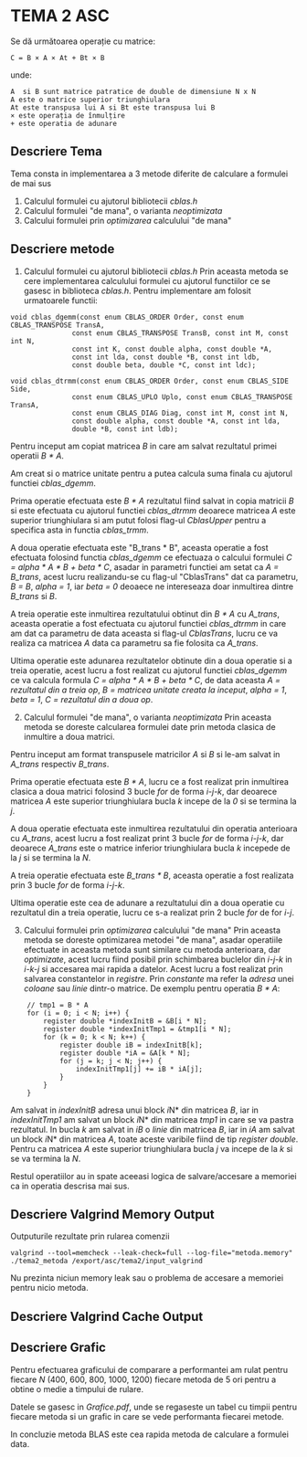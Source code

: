 # TEMA 2 ASC

Se dă următoarea operație cu matrice:
```
C = B × A × At + Bt × B
```
unde:

```
A  si B sunt matrice patratice de double de dimensiune N x N
A este o matrice superior triunghiulara
At este transpusa lui A si Bt este transpusa lui B
× este operația de înmulțire
+ este operatia de adunare
```

## Descriere Tema
Tema consta in implementarea a 3 metode diferite de calculare a formulei de mai sus
1. Calculul formulei cu ajutorul bibliotecii *cblas.h*
2. Calculul formulei "de mana", o varianta *neoptimizata*
3. Calcului formulei prin *optimizarea* calculului "de mana"

## Descriere metode
1. Calculul formulei cu ajutorul bibliotecii *cblas.h*
  Prin aceasta metoda se cere implementarea calculului formulei cu ajutorul functiilor ce se gasesc in biblioteca *cblas.h*.
  Pentru implementare am folosit urmatoarele functii:
  ```
  void cblas_dgemm(const enum CBLAS_ORDER Order, const enum CBLAS_TRANSPOSE TransA,
                 const enum CBLAS_TRANSPOSE TransB, const int M, const int N,
                 const int K, const double alpha, const double *A,
                 const int lda, const double *B, const int ldb,
                 const double beta, double *C, const int ldc);
  ```
  ```
  void cblas_dtrmm(const enum CBLAS_ORDER Order, const enum CBLAS_SIDE Side,
                 const enum CBLAS_UPLO Uplo, const enum CBLAS_TRANSPOSE TransA,
                 const enum CBLAS_DIAG Diag, const int M, const int N,
                 const double alpha, const double *A, const int lda,
                 double *B, const int ldb);
  ```
   Pentru inceput am copiat matricea *B* in care am salvat rezultatul primei operatii *B * A*.
   
   Am creat si o matrice unitate pentru a putea calcula suma finala cu ajutorul functiei *cblas_dgemm*.
   
   Prima operatie efectuata este *B * A* rezultatul fiind salvat in copia matricii *B* si este efectuata cu ajutorul functiei *cblas_dtrmm* deoarece matricea *A* este superior triunghiulara si am putut folosi flag-ul *CblasUpper* pentru a specifica asta in functia *cblas_trmm*.
   
   A doua operatie efectuata este "B_trans * B", aceasta operatie a fost efectuata folosind functia *cblas_dgemm* ce efectuaza o calcului formulei *C = alpha * A * B + beta * C*, asadar in parametri functiei am setat ca *A = B_trans*, acest lucru realizandu-se cu flag-ul "CblasTrans" dat ca parametru, *B = B*, *alpha = 1*, iar *beta = 0* deoaece ne intereseaza doar inmultirea dintre *B_trans* si *B*.
   
   A treia operatie este inmultirea rezultatului obtinut din *B * A* cu *A_trans*, aceasta operatie a fost efectuata cu ajutorul functiei *cblas_dtrmm* in care am dat ca parametru de data aceasta si flag-ul *CblasTrans*, lucru ce va realiza ca matricea *A* data ca parametru sa fie folosita ca *A_trans*.
   
   Ultima operatie este adunarea rezultatelor obtinute din a doua operatie si a treia operatie, acest lucru a fost realizat cu ajutorul functiei *cblas_dgemm* ce va calcula formula *C = alpha * A * B + beta * C*, de data aceasta *A = rezultatul din a treia op*, *B = matricea unitate creata la inceput*, *alpha = 1*, *beta = 1*, *C = rezultatul din a doua op*.

2. Calculul formulei "de mana", o varianta *neoptimizata*
  Prin aceasta metoda se doreste calcularea formulei date prin metoda clasica de inmultire a doua matrici.
  
  Pentru inceput am format transpusele matricilor *A* si *B* si le-am salvat in *A_trans* respectiv *B_trans*.
  
  Prima operatie efectuata este *B * A*, lucru ce a fost realizat prin inmultirea clasica a doua matrici folosind 3 bucle *for* de forma *i-j-k*, dar deoarece matricea *A* este superior triunghiulara bucla *k* incepe de la *0* si se termina la *j*.
  
  A doua operatie efectuata este inmultirea rezultatului din operatia anterioara cu *A_trans*, acest lucru a fost realizat print 3 bucle *for* de forma *i-j-k*, dar deoarece *A_trans* este o matrice inferior triunghiulara bucla *k* incepede de la *j* si se termina la *N*.
  
  A treia operatie efectuata este *B_trans * B*, aceasta operatie a fost realizata prin 3 bucle *for* de forma *i-j-k*.
  
  Ultima operatie este cea de adunare a rezultatului din a doua operatie cu rezultatul din a treia operatie, lucru ce s-a realizat prin 2 bucle *for* de for *i-j*.
  
3. Calcului formulei prin *optimizarea* calculului "de mana"
  Prin aceasta metoda se doreste optimizarea metodei "de mana", asadar operatiile efectuate in aceasta metoda sunt similare cu metoda anterioara, dar *optimizate*, acest lucru fiind posibil prin schimbarea buclelor din *i-j-k* in *i-k-j* si accesarea mai rapida a datelor. Acest lucru a fost realizat prin salvarea constantelor in *registre*. Prin *constante* ma refer la *adresa* unei *coloane* sau *linie* dintr-o matrice. De exemplu pentru operatia *B * A*:

```
	// tmp1 = B * A
	for (i = 0; i < N; i++) {
		register double *indexInitB = &B[i * N];
		register double *indexInitTmp1 = &tmp1[i * N];
		for (k = 0; k < N; k++) {
			register double iB = indexInitB[k];
			register double *iA = &A[k * N]; 
			for (j = k; j < N; j++) {
				indexInitTmp1[j] += iB * iA[j];
			}
		}
	}
```
Am salvat in *indexInitB* adresa unui block *i*N* din matricea *B*, iar in *indexInitTmp1* am salvat un block *i*N* din matricea *tmp1* in care se va pastra rezultatul. In bucla *k* am salvat in *iB* o *linie* din matricea *B*, iar in *iA* am salvat un block *i*N* din matricea *A*, toate aceste varibile fiind de tip *register double*. Pentru ca matricea *A* este superior triunghiulara bucla *j* va incepe de la *k* si se va termina la *N*.

Restul operatiilor au in spate aceeasi logica de salvare/accesare a memoriei ca in operatia descrisa mai sus.

## Descriere Valgrind Memory Output
  Outputurile rezultate prin rularea comenzii
```
valgrind --tool=memcheck --leak-check=full --log-file="metoda.memory" ./tema2_metoda /export/asc/tema2/input_valgrind
```
  Nu prezinta niciun memory leak sau o problema de accesare a memoriei pentru nicio metoda.
  
## Descriere Valgrind Cache Output

## Descriere Grafic
  Pentru efectuarea graficului de comparare a performantei am rulat pentru fiecare *N* (400, 600, 800, 1000, 1200) fiecare metoda de 5 ori pentru a obtine o medie a timpului de rulare.
  
  Datele se gasesc in *Grafice.pdf*, unde se regaseste un tabel cu timpii pentru fiecare metoda si un grafic in care se vede performanta fiecarei metode.
  
  In concluzie metoda BLAS este cea rapida metoda de calculare a formulei data.
